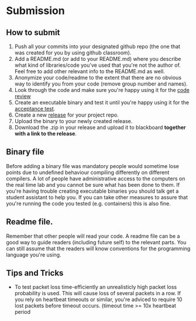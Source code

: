 # Submission

## How to submit

1. Push all your commits into your designated github repo (the one that was created for you by using github classroom).
2. Add a README.md (or add to your README.md) where you describe what kind of libraries/code you've used that you're not the author of. Feel free to add other relevant info to the README.md as well.
3. Anonymize your code/readme to the extent that there are no obvious way to identify you from your code (remove group number and names).
4. Look through the code and make sure you're happy using it for the [code review](EVALUATION.md#code-review)
5. Create an executable binary and test it until you're happy using it for the [acceptance test](EVALUATION.md#completion-test).
6. Create a new [release](https://help.github.com/articles/creating-releases/) for your project repo.
7. Upload the binary to your newly created release.
8. Download the .zip in your release and upload it to blackboard **together with a link to the release**.

## Binary file

Before adding a binary file was mandatory people would sometime lose points due to undefined behaviour compiling differently on different compilers. A lot of people have administrative access to the computers on the real time lab and you cannot be sure what has been done to them. If you're having trouble creating executable binaries you should talk get a student assistant to help you. If you can take other measures to assure that you're running the code you tested (e.g. containers) this is also fine.

## Readme file.

Remember that other people will read your code. A readme file can be a good way to guide readers (including future self) to the relevant parts. You can still assume that the readers will know conventions for the programming language you're using.

## Tips and Tricks
 - To test packet loss time-efficiently an unrealisticly high packet loss probability is used. This will cause loss of several packets in a row. If you rely on heartbeat timeouts or similar, you're adviced to require 10 lost packets before timeout occurs. (timeout time >= 10x heartbeat period
